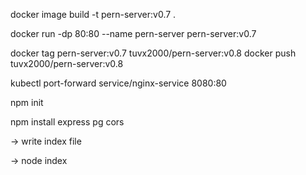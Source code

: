  docker image build -t pern-server:v0.7 .
 
 docker run -dp 80:80 --name pern-server  pern-server:v0.7


docker tag pern-server:v0.7 tuvx2000/pern-server:v0.8
docker push tuvx2000/pern-server:v0.8

kubectl port-forward service/nginx-service  8080:80

npm init

npm install express pg cors

-> write index file

-> node index